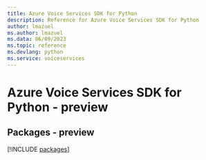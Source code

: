 ```yaml
---
title: Azure Voice Services SDK for Python
description: Reference for Azure Voice Services SDK for Python
author: lmazuel
ms.author: lmazuel
ms.data: 06/09/2023
ms.topic: reference
ms.devlang: python
ms.service: voiceservices
---
```

# Azure Voice Services SDK for Python - preview
## Packages - preview
[!INCLUDE [packages](voice-services-index.md)]